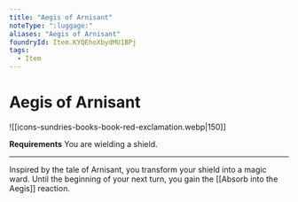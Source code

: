 ```yaml
---
title: "Aegis of Arnisant"
noteType: ":luggage:"
aliases: "Aegis of Arnisant"
foundryId: Item.KYQEhoXbydMU1BPj
tags:
  - Item
---
```


# Aegis of Arnisant
![[icons-sundries-books-book-red-exclamation.webp|150]]

**Requirements** You are wielding a shield.

* * *

Inspired by the tale of Arnisant, you transform your shield into a magic ward. Until the beginning of your next turn, you gain the [[Absorb into the Aegis]] reaction.
